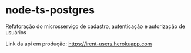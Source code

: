 # node-ts-postgres

Refatoração do microsserviço de cadastro, autenticação e autorização de usuários

Link da api em produção: https://irent-users.herokuapp.com
